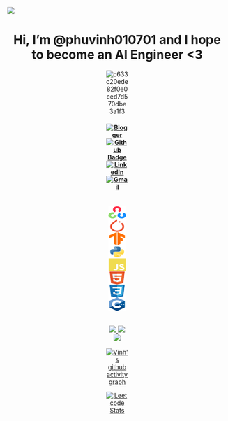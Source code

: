 ![](https://komarev.com/ghpvc/?username=phuvinh0107&color=green)
<a style="text-align:center">

<h1> Hi, I’m @phuvinh010701 and I hope to become an AI Engineer <3 </h1>



</a>

<div align="center" style="display:block; margin-left: auto; margin-right: auto; width:10%">

![c633c20ede82f0e0ced7d570dbe3a1f3](https://user-images.githubusercontent.com/70382532/138322189-2db8df52-9dcb-40a0-88a8-c365466bd33d.gif)

<div>

<h4 align="center">

[![Blogger](https://img.shields.io/badge/Blogger-FF5722?style=for-the-badge&logo=blogger&logoColor=white)](https://laptrinhai.id.vn/)
[![Github Badge](https://img.shields.io/badge/-Facebook-blue?style=for-the-badge&logo=Facebook&logoColor=white)](https://www.facebook.com/phuvinh0107/)
[![LinkedIn](https://img.shields.io/badge/linkedin-%230077B5.svg?style=for-the-badge&logo=linkedin&logoColor=white)](https://www.linkedin.com/in/vinhnguyenphu0107/)
[![Gmail](https://img.shields.io/badge/Gmail-D14836?style=for-the-badge&logo=gmail&logoColor=white)](mailto:nguyenphuvinh01@gmail.com)

</h4>


<div align="center" style="display: inline_block"><br>

  <img align="center" alt="Rafa-Python" height="30" width="40" src="https://raw.githubusercontent.com/devicons/devicon/master/icons/opencv/opencv-original.svg">
  <img align="center" alt="Rafa-Python" height="30" width="40" src="https://raw.githubusercontent.com/devicons/devicon/master/icons/pytorch/pytorch-original.svg">
  <img align="center" alt="Rafa-Python" height="30" width="40" src="https://raw.githubusercontent.com/devicons/devicon/master/icons/tensorflow/tensorflow-original.svg">
  <img align="center" alt="Rafa-Python" height="30" width="40" src="https://raw.githubusercontent.com/devicons/devicon/master/icons/python/python-original.svg">
  <img align="center" alt="Rafa-Js" height="30" width="40" src="https://raw.githubusercontent.com/devicons/devicon/master/icons/javascript/javascript-plain.svg">
  <img align="center" alt="Rafa-HTML" height="30" width="40" src="https://raw.githubusercontent.com/devicons/devicon/master/icons/html5/html5-original.svg">
  <img align="center" alt="Rafa-CSS" height="30" width="40" src="https://raw.githubusercontent.com/devicons/devicon/master/icons/css3/css3-original.svg">
  <img align="center" alt="Rafa-Python" height="30" width="40" src="https://raw.githubusercontent.com/devicons/devicon/master/icons/cplusplus/cplusplus-original.svg">

</div>

<br>
<br>

<div align="center">
  <a href="https://github.com/phuvinh010701">
  <img src="https://github-readme-stats.vercel.app/api?username=phuvinh010701&show_icons=true&theme=radical"/>
  <img src="https://github-readme-streak-stats.herokuapp.com/?user=phuvinh010701&theme=dark"> 
  </a>

  <img src="https://github-readme-stats.vercel.app/api/top-langs/?username=phuvinh010701&layout=compact&langs_count=7&theme=tokyonight"/>

</p>

[![Vinh's github activity graph](https://github-readme-activity-graph.vercel.app/graph?username=phuvinh010701&theme=xcode)](https://github.com/phuvinh010701)


[![Leetcode Stats](https://leetcard.jacoblin.cool/phuvinh0107?theme=dark,unicorn)](https://leetcode.com/phuvinh0107?target="_blank")
</div>

